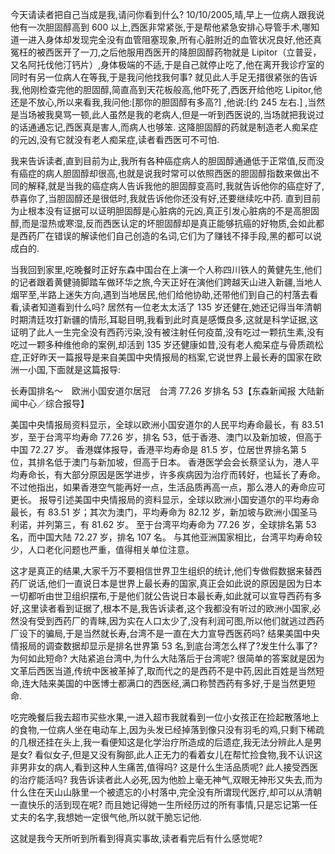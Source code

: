 今天请读者把自己当成是我,请问你看到什么? 10/10/2005,晴,早上一位病人跟我说他有一次胆固醇高到 600 以上,西医非常紧张,于是帮他紧急安排心导管手术,哪知道一进入身体却发现完全没有血管阻塞现象,所有心脏附近的血管状况良好,他还真冤枉的被西医开了一刀,之后他服用西医开的降胆固醇药物就是 Lipitor（立普妥，又名阿托伐他汀钙片）,身体极端的不适,于是自己就停止吃了,他在离开我诊疗室的同时有另一位病人在等我,于是我问他找我何事? 就见此人手足无措很紧张的告诉我,他刚检查完他的胆固醇,简直高到天花板般高,他吓死了,西医开给他吃 Lipitor,他还是不放心,所以来看我,我问他:[那你的胆固醇有多高?] ,他说:[约 245 左右.] ,当然是当场被我臭骂一顿,此人虽然是我的老病人,但是一听到西医说的,当场就把我说过的话通通忘记,西医真是害人,而病人也够笨. 这降胆固醇的药就是制造老人痴呆症的元凶,没有它就没有老人痴呆症,读者看西医可不可怕.

我来告诉读者,直到目前为止,我所有各种癌症病人的胆固醇通通低于正常值,反而没有癌症的病人胆固醇却很高,也就是说我时常可以依照西医的胆固醇指数来做出不同的解释,就是当我的癌症病人告诉我他的胆固醇变高时,我就告诉他你的癌症好了,恭喜你了,当胆固醇还是很低时,我就告诉他你还没有好,还要继续吃中药. 直到目前为止根本没有证据可以证明胆固醇是心脏病的元凶,真正引发心脏病的不是高胆固醇,而是湿热或寒湿,反而西医认定的坏胆固醇却是真正能够抗癌的好物质,会如此都是西药厂在错误的解读他们自己创造的名词,它们为了赚钱不择手段,黑的都可以说成白的.

当我回到家里,吃晚餐时正好东森中国台在上演一个人称四川铁人的黄健先生,他们的记者跟着黄健骑脚踏车做环华之旅,今天正好在演他们跨越天山进入新疆,当地人烟罕至,半路上迷失方向,遇到当地居民,他们给他协助,还带他们到自己的村落去看看,读者知道看到什么吗? 居然有一位老太太活了 135 岁还健在,她还记得当年清朝时期清廷攻打新疆的情形,耳聪目明,我看到此时真是感慨良多,这就是科学证据,这证明了此人一生完全没有西药污染,没有被注射任何疫苗,没有吃过一颗抗生素,没有吃过一颗多种维他命的案例,却活到 135 岁还健康如昔,没有老人痴呆症与骨质疏松症,正好昨天一篇报导是来自美国中央情报局的档案,它说世界上最长寿的国家在欧洲一小国,下面就是这篇报导:

长寿国排名～　欧洲小国安道尔居冠　台湾 77.26 岁排名 53【东森新闻报 大陆新闻中心／综合报导】

美国中央情报局资料显示，全球以欧洲小国安道尔的人民平均寿命最长，有 83.51 岁，至于台湾平均寿命 77.26 岁，排名 53，低于香港、澳门以及新加坡，但高于中国 72.27 岁。
香港媒体报导，香港平均寿命是 81.5 岁，位居世界排名第 5 位，其排名低于澳门与新加坡，但高于日本。
香港医学会会长蔡坚认为，港人平均寿命长，有大部分原因是医学进步，许多疾病因为治疗而转好，也延长了寿命。
不过他指出，如果香港空气能再好一点，生活品质再高一点，那么港人的寿命应可更长。
报导引述美国中央情报局的资料显示，全球以欧洲小国安道尔的平均寿命最长，有 83.51 岁；其次为澳门，平均寿命为 82.12 岁，新加坡与欧洲小国圣马利诺，并列第三，有 81.62 岁。
至于台湾平均寿命为 77.26 岁，全球排名第 53 名，而中国大陆 72.27 岁，排名 107 名。
与其他亚洲国家相比，台湾平均寿命较少，人口老化问题也严重，值得相关单位注意。

这才是真正的结果,大家千万不要相信世界卫生组织的统计,他们专做假数据来替西药厂说话,他们一直说日本是世界上最长寿的国家,真正会如此说的原因是因为日本一切都听由世卫组织摆布,于是他们就公告说日本最长寿,如此就可以宣导西药有多好,这里读者看到证据了,根本不是,我告诉读者,这个我都没有听过的欧洲小国家,必然没有受到西药厂的青睐,因为实在人口太少了,没有利润可图,所以他们就逃过西药厂设下的骗局,于是当然就长寿,台湾不是一直在大力宣导西医药吗? 结果美国中央情报局的调查数据却显示是排名世界第 53 名,到底台湾怎么样了?发生什么事了? 为何如此短命? 大陆紧追台湾中,为什么大陆落后于台湾呢? 很简单的答案就是因为文革后西医当道,传统中医被革掉了,取而代之的是西药不是中药,因此百姓是当然短命,连大陆来美国的中医博士都满口的西医经,满口称赞西药有多好,于是当然更短命.

吃完晚餐后我去超市买些水果,一进入超市我就看到一位小女孩正在捡起散落地上的食物,一位病人坐在电动车上,因为头发已经掉落到像只没有羽毛的鸡,只剩下稀疏的几根还挂在头上,我一看便知这是化学治疗所造成的后遗症,我无法分辨此人是男是女? 看似女子,但是又没有胸部,此人正无力的看着女儿在帮忙捡食物,我不认识这非男非女的病人,看到这种人生痛苦,值得吗? 这是什么生活品质呢? 此人接受西医的治疗能活吗? 我告诉读者此人必死,因为他脸上毫无神气,双眼无神形又失去,而为什么住在天山山脉里一个被遗忘的小村落中,完全没有所谓现代医疗,却可以从清朝一直快乐的活到现在呢? 而且她记得她一生所经历过的所有事情,只是忘记第一任丈夫的名字,我想她一定很气他,所以就干脆忘记他.

这就是我今天所听到所看到得真实事故,读者看完后有什么感觉呢?
